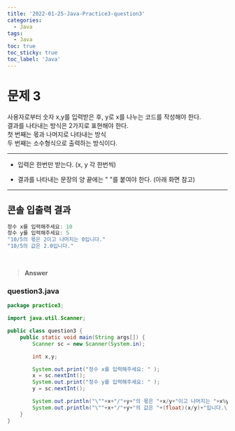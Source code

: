 ```yaml
---
title: '2022-01-25-Java-Practice3-question3'
categories:
  - Java
tags:
  - Java
toc: true
toc_sticky: true
toc_label: 'Java'
---
```


# 문제 3

사용자로부터 숫자 x,y를 입력받은 후, y로 x를 나누는 코드를 작성해야 한다.  
결과를 나타내는 방식은 2가지로 표현해야 한다.  
첫 번째는 몫과 나머지로 나타내는 방식  
두 번째는 소수형식으로 출력하는 방식이다.

---

- 입력은 한번만 받는다. (x, y 각 한번씩)

* 결과를 나타내는 문장의 양 끝에는 " "를 붙여야 한다. (아래 화면 참고)

---

## 콘솔 입출력 결과

```java
정수 x를 입력해주세요: 10
정수 y를 입력해주세요: 5
"10/5의 몫은 2이고 나머지는 0입니다."
"10/5의 값은 2.0입니다."
```

<br>

> **Answer**

### question3.java

```java
package practice3;

import java.util.Scanner;

public class question3 {
	public static void main(String args[]) {
		Scanner sc = new Scanner(System.in);

		int x,y;

		System.out.print("정수 x를 입력해주세요: " );
		x = sc.nextInt();
		System.out.print("정수 y를 입력해주세요: " );
		y = sc.nextInt();

		System.out.println("\""+x+"/"+y+"의 몫은 "+x/y+"이고 나머지는 "+x%y+"입니다.\"");
		System.out.println("\""+x+"/"+y+"의 값은 "+(float)(x/y)+"입니다.\"");
	}
}
```
